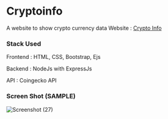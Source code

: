 # Cryptoinfo
A website to show crypto currency data
Website : <a href="https://cryptoinfo-ao2o.onrender.com">Crypto Info</a>
### Stack Used 
<p>Frontend : HTML, CSS, Bootstrap, Ejs</p>
<p>Backend : NodeJs with ExpressJs</p>
<p>API : Coingecko API</p>

### Screen Shot (SAMPLE)

![Screenshot (27)](https://user-images.githubusercontent.com/91717130/225977961-5ca4a073-9883-4fba-ba8e-53b7d9e5b92c.png)
